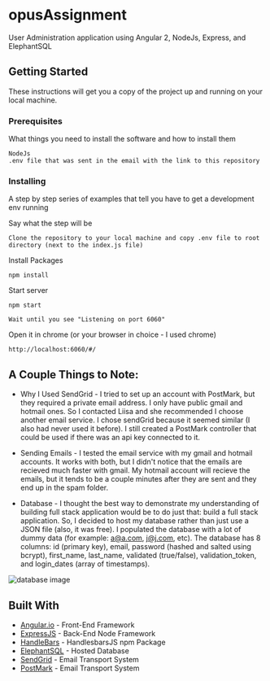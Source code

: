 # opusAssignment

User Administration application using Angular 2, NodeJs, Express, and ElephantSQL

## Getting Started

These instructions will get you a copy of the project up and running on your local machine.

### Prerequisites

What things you need to install the software and how to install them

```
NodeJs
.env file that was sent in the email with the link to this repository
```

### Installing

A step by step series of examples that tell you have to get a development env running

Say what the step will be

```
Clone the repository to your local machine and copy .env file to root directory (next to the index.js file)
```

Install Packages

```
npm install
```

Start server

```
npm start 

Wait until you see "Listening on port 6060"
```

Open it in chrome (or your browser in choice - I used chrome)

```
http://localhost:6060/#/
```

## A Couple Things to Note:

* Why I Used SendGrid - I tried to set up an account with PostMark, but they required a private email address. I only have public gmail and hotmail ones. So I contacted Liisa and she recommended I choose another email service. I chose sendGrid because it seemed similar (I also had never used it before). I still created a PostMark controller that could be used if there was an api key connected to it.

* Sending Emails - I tested the email service with my gmail and hotmail accounts. It works with both, but I didn't notice that the emails are recieved much faster with gmail. My hotmail account will recieve the emails, but it tends to be a couple minutes after they are sent and they end up in the spam folder. 

* Database - I thought the best way to demonstrate my understanding of building full stack application would be to do just that: build a full stack application. So, I decided to host my database rather than just use a JSON file (also, it was free). I populated the database with a lot of dummy data (for example: a@a.com, j@j.com, etc). The database has 8 columns: id (primary key), email, password (hashed and salted using bcrypt), first_name, last_name, validated (true/false), validation_token, and login_dates (array of timestamps). 

![database image]('./src/images/db.jpg')

## Built With

* [Angular.io](https://angular.io/) - Front-End Framework
* [ExpressJS](https://expressjs.com/) - Back-End Node Framework
* [HandleBars](https://www.npmjs.com/package/handlebars) - HandlesbarsJS npm Package
* [ElephantSQL](https://www.elephantsql.com/) - Hosted Database
* [SendGrid](https://sendgrid.com) - Email Transport System
* [PostMark](https://postmarkapp.com/) - Email Transport System
